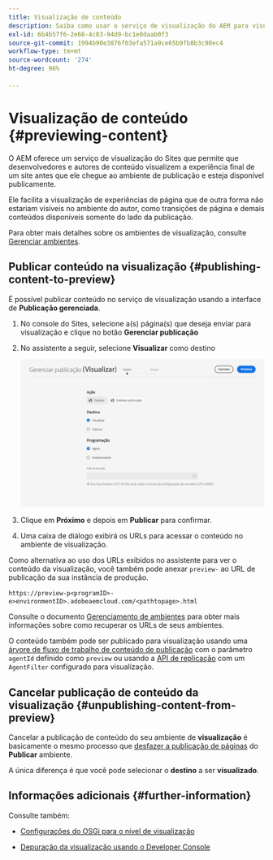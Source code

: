 ```yaml
---
title: Visualização de conteúdo
description: Saiba como usar o serviço de visualização do AEM para visualizar o conteúdo antes de ele ser publicado.
exl-id: 6b4b57f6-2e66-4c83-94d9-bc1e0daab0f3
source-git-commit: 1994b90e3876f03efa571a9ce65b9fb8b3c90ec4
workflow-type: tm+mt
source-wordcount: '274'
ht-degree: 96%

---
```



# Visualização de conteúdo {#previewing-content}

O AEM oferece um serviço de visualização do Sites que permite que desenvolvedores e autores de conteúdo visualizem a experiência final de um site antes que ele chegue ao ambiente de publicação e esteja disponível publicamente.

Ele facilita a visualização de experiências de página que de outra forma não estariam visíveis no ambiente do autor, como transições de página e demais conteúdos disponíveis somente do lado da publicação.

Para obter mais detalhes sobre os ambientes de visualização, consulte [Gerenciar ambientes](/help/implementing/cloud-manager/manage-environments.md#access-preview-service).

## Publicar conteúdo na visualização {#publishing-content-to-preview}

É possível publicar conteúdo no serviço de visualização usando a interface de **Publicação gerenciada**.

1. No console do Sites, selecione a(s) página(s) que deseja enviar para visualização e clique no botão **Gerenciar publicação** 
1. No assistente a seguir, selecione **Visualizar** como destino

   ![publicação gerenciada](/help/sites-cloud/authoring/assets/previewmanagedpublication.png)

1. Clique em **Próximo** e depois em **Publicar** para confirmar.

1. Uma caixa de diálogo exibirá os URLs para acessar o conteúdo no ambiente de visualização.


Como alternativa ao uso dos URLs exibidos no assistente para ver o conteúdo da visualização, você também pode anexar `preview-` ao URL de publicação da sua instância de produção.

```
https://preview-p<programID>-e>environmentID>.adobeaemcloud.com/<pathtopage>.html
```

Consulte o documento [Gerenciamento de ambientes](/help/implementing/cloud-manager/manage-environments.md) para obter mais informações sobre como recuperar os URLs de seus ambientes.

O conteúdo também pode ser publicado para visualização usando uma [árvore de fluxo de trabalho de conteúdo de publicação](/help/operations/replication.md#publish-content-tree-workflow) com o parâmetro `agentId` definido como `preview` ou usando a [API de replicação](/help/operations/replication.md#replication-api) com um `AgentFilter` configurado para visualização.

## Cancelar publicação de conteúdo da visualização {#unpublishing-content-from-preview}

Cancelar a publicação de conteúdo do seu ambiente de **visualização** é basicamente o mesmo processo que [desfazer a publicação de páginas](/help/sites-cloud/authoring/fundamentals/publishing-pages.md#unpublishing-pages) do **Publicar** ambiente.

A única diferença é que você pode selecionar o **destino** a ser **visualizado**.

## Informações adicionais {#further-information}

Consulte também:

* [Configurações do OSGi para o nível de visualização](/help/implementing/preview-tier/preview-tier-configuring-osgi.md#configuring-osgi-settings-for-the-preview-tier)

* [Depuração da visualização usando o Developer Console](/help/implementing/preview-tier/preview-tier-configuring-osgi.md#debugging-preview-using-the-developer-console)